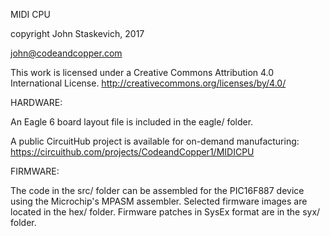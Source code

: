 MIDI CPU

copyright John Staskevich, 2017

john@codeandcopper.com


This work is licensed under a Creative Commons Attribution 4.0 International License.
http://creativecommons.org/licenses/by/4.0/


HARDWARE:


An Eagle 6 board layout file is included in the eagle/ folder.


A public CircuitHub project is available for on-demand manufacturing:
https://circuithub.com/projects/CodeandCopper1/MIDICPU


FIRMWARE:


The code in the src/ folder can be assembled for the PIC16F887 device using the Microchip's MPASM assembler. Selected firmware images are located in the hex/ folder. Firmware patches in SysEx format are in the syx/ folder.
